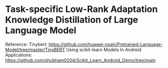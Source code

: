 # Task-specific Low-Rank Adaptation Knowledge Distillation of Large Language Model

Reference:
Tinybert: https://github.com/huawei-noah/Pretrained-Language-Model/tree/master/TinyBERT
Using scikit-learn Models In Android Applications: https://github.com/shubham0204/Scikit_Learn_Android_Demo/tree/main

